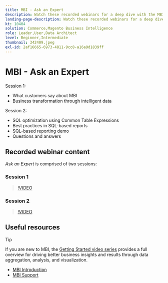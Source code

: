```yaml
---
title: MBI - Ask an Expert
description: Watch these recorded webinars for a deep dive with the MBI product team, including business transformation through intelligent data.
landing-page-description: Watch these recorded webinars for a deep dive with the MBI product team, including business transformation through intelligent data.
kt: 10404
solution: Commerce,Magento Business Intelligence
role: Leader,User,Data Architect
level: Beginner,Intermediate
thumbnail: 342409.jpeg
exl-id: 2af16665-6973-4811-9cc8-a16a9d1839ff
---
```

# MBI - Ask an Expert

Session 1:

- What customers say about MBI
- Business transformation through intelligent data

Session 2:

- SQL optimization using Common Table Expressions
- Best practices in SQL-based reports
- SQL-based reporting demo
- Questions and answers

## Recorded webinar content

_Ask an Expert_ is comprised of two sessions:

### Session 1

>[!VIDEO](https://video.tv.adobe.com/v/342409?quality=12&learn=on)

### Session 2

>[!VIDEO](https://video.tv.adobe.com/v/342410?quality=12&learn=on)

## Useful resources

>[!TIP]
>
>If you are new to MBI, the [Getting Started video series](https://experienceleague.adobe.com/docs/commerce-learn/tutorials/mbi/introduction/1-overview.html) provides a full overview for driving better business insights and results through data aggregation, analysis, and visualization.

- [MBI Introduction](https://experienceleague.adobe.com/docs/commerce-business-intelligence/mbi/getting-started.html)
- [MBI Support](https://experienceleague.adobe.com/docs/commerce-knowledge-base/kb/troubleshooting/miscellaneous/mbi-service-policies.html)
